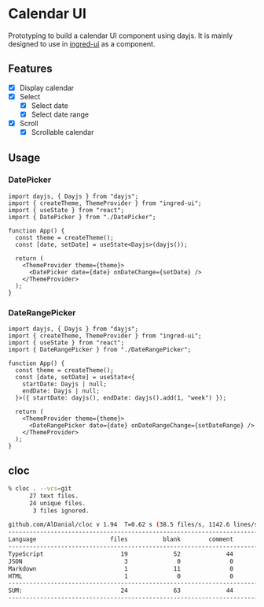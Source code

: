 # Calendar UI

Prototyping to build a calendar UI component using dayjs.
It is mainly designed to use in [ingred-ui](https://github.com/voyagegroup/ingred-ui) as a component.

## Features

- [x] Display calendar
- [x] Select
  - [x] Select date
  - [x] Select date range
- [x] Scroll
  - [x] Scrollable calendar

## Usage

### DatePicker

```tsx
import dayjs, { Dayjs } from "dayjs";
import { createTheme, ThemeProvider } from "ingred-ui";
import { useState } from "react";
import { DatePicker } from "./DatePicker";

function App() {
  const theme = createTheme();
  const [date, setDate] = useState<Dayjs>(dayjs());

  return (
    <ThemeProvider theme={theme}>
      <DatePicker date={date} onDateChange={setDate} />
    </ThemeProvider>
  );
}
```

### DateRangePicker

```tsx
import dayjs, { Dayjs } from "dayjs";
import { createTheme, ThemeProvider } from "ingred-ui";
import { useState } from "react";
import { DateRangePicker } from "./DateRangePicker";

function App() {
  const theme = createTheme();
  const [date, setDate] = useState<{
    startDate: Dayjs | null;
    endDate: Dayjs | null;
  }>({ startDate: dayjs(), endDate: dayjs().add(1, "week") });

  return (
    <ThemeProvider theme={theme}>
      <DateRangePicker date={date} onDateRangeChange={setDateRange} />
    </ThemeProvider>
  );
}
```

## cloc

```bash
% cloc . --vcs=git
      27 text files.
      24 unique files.
       3 files ignored.

github.com/AlDanial/cloc v 1.94  T=0.62 s (38.5 files/s, 1142.6 lines/s)
-------------------------------------------------------------------------------
Language                     files          blank        comment           code
-------------------------------------------------------------------------------
TypeScript                      19             52             44            495
JSON                             3              0              0             56
Markdown                         1             11              0             38
HTML                             1              0              0             17
-------------------------------------------------------------------------------
SUM:                            24             63             44            606
-------------------------------------------------------------------------------
```
